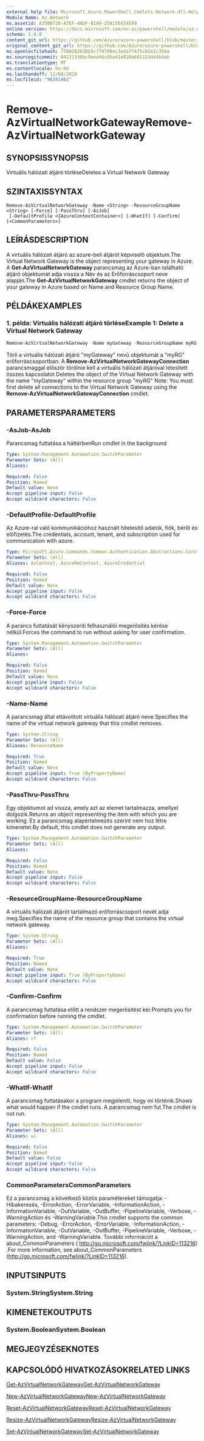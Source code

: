 ```yaml
---
external help file: Microsoft.Azure.PowerShell.Cmdlets.Network.dll-Help.xml
Module Name: Az.Network
ms.assetid: A35BB728-A7EF-4ADF-B1A9-25A156434E99
online version: https://docs.microsoft.com/en-us/powershell/module/az.network/remove-azvirtualnetworkgateway
schema: 2.0.0
content_git_url: https://github.com/Azure/azure-powershell/blob/master/src/Network/Network/help/Remove-AzVirtualNetworkGateway.md
original_content_git_url: https://github.com/Azure/azure-powershell/blob/master/src/Network/Network/help/Remove-AzVirtualNetworkGateway.md
ms.openlocfilehash: 7708202630b5c7797d9ec3eda77475c82e1c358a
ms.sourcegitcommit: 04221336bc9eed46c05ed1e828a6811534d4b4ab
ms.translationtype: MT
ms.contentlocale: hu-HU
ms.lasthandoff: 12/08/2020
ms.locfileid: "98351462"
---
```

# <span data-ttu-id="1a6ab-101">Remove-AzVirtualNetworkGateway</span><span class="sxs-lookup"><span data-stu-id="1a6ab-101">Remove-AzVirtualNetworkGateway</span></span>

## <span data-ttu-id="1a6ab-102">SYNOPSIS</span><span class="sxs-lookup"><span data-stu-id="1a6ab-102">SYNOPSIS</span></span>
<span data-ttu-id="1a6ab-103">Virtuális hálózati átjáró törlése</span><span class="sxs-lookup"><span data-stu-id="1a6ab-103">Deletes a Virtual Network Gateway</span></span>

## <span data-ttu-id="1a6ab-104">SZINTAXIS</span><span class="sxs-lookup"><span data-stu-id="1a6ab-104">SYNTAX</span></span>

```
Remove-AzVirtualNetworkGateway -Name <String> -ResourceGroupName <String> [-Force] [-PassThru] [-AsJob]
 [-DefaultProfile <IAzureContextContainer>] [-WhatIf] [-Confirm] [<CommonParameters>]
```

## <span data-ttu-id="1a6ab-105">LEÍRÁS</span><span class="sxs-lookup"><span data-stu-id="1a6ab-105">DESCRIPTION</span></span>
<span data-ttu-id="1a6ab-106">A virtuális hálózati átjáró az azure-beli átjárót képviselő objektum.</span><span class="sxs-lookup"><span data-stu-id="1a6ab-106">The Virtual Network Gateway is the object representing your gateway in Azure.</span></span>
<span data-ttu-id="1a6ab-107">A **Get-AzVirtualNetworkGateway** parancsmag az Azure-ban található átjáró objektumát adja vissza a Név és az Erőforráscsoport neve alapján.</span><span class="sxs-lookup"><span data-stu-id="1a6ab-107">The **Get-AzVirtualNetworkGateway** cmdlet returns the object of your gateway in Azure based on Name and Resource Group Name.</span></span>

## <span data-ttu-id="1a6ab-108">PÉLDÁK</span><span class="sxs-lookup"><span data-stu-id="1a6ab-108">EXAMPLES</span></span>

### <span data-ttu-id="1a6ab-109">1. példa: Virtuális hálózati átjáró törlése</span><span class="sxs-lookup"><span data-stu-id="1a6ab-109">Example 1: Delete a Virtual Network Gateway</span></span>
```powershell
Remove-AzVirtualNetworkGateway -Name myGateway -ResourceGroupName myRG
```

<span data-ttu-id="1a6ab-110">Törli a virtuális hálózati átjáró "myGateway" nevű objektumát a "myRG" erőforráscsoportban: A **Remove-AzVirtualNetworkGatewayConnection** parancsmaggal először törölnie kell a virtuális hálózati átjáróval létesített összes kapcsolatot.</span><span class="sxs-lookup"><span data-stu-id="1a6ab-110">Deletes the object of the Virtual Network Gateway with the name "myGateway" within the resource group "myRG" Note: You must first delete all connections to the Virtual Network Gateway using the **Remove-AzVirtualNetworkGatewayConnection** cmdlet.</span></span>

## <span data-ttu-id="1a6ab-111">PARAMETERS</span><span class="sxs-lookup"><span data-stu-id="1a6ab-111">PARAMETERS</span></span>

### <span data-ttu-id="1a6ab-112">-AsJob</span><span class="sxs-lookup"><span data-stu-id="1a6ab-112">-AsJob</span></span>
<span data-ttu-id="1a6ab-113">Parancsmag futtatása a háttérben</span><span class="sxs-lookup"><span data-stu-id="1a6ab-113">Run cmdlet in the background</span></span>

```yaml
Type: System.Management.Automation.SwitchParameter
Parameter Sets: (All)
Aliases:

Required: False
Position: Named
Default value: None
Accept pipeline input: False
Accept wildcard characters: False
```

### <span data-ttu-id="1a6ab-114">-DefaultProfile</span><span class="sxs-lookup"><span data-stu-id="1a6ab-114">-DefaultProfile</span></span>
<span data-ttu-id="1a6ab-115">Az Azure-ral való kommunikációhoz használt hitelesítő adatok, fiók, bérlő és előfizetés.</span><span class="sxs-lookup"><span data-stu-id="1a6ab-115">The credentials, account, tenant, and subscription used for communication with azure.</span></span>

```yaml
Type: Microsoft.Azure.Commands.Common.Authentication.Abstractions.Core.IAzureContextContainer
Parameter Sets: (All)
Aliases: AzContext, AzureRmContext, AzureCredential

Required: False
Position: Named
Default value: None
Accept pipeline input: False
Accept wildcard characters: False
```

### <span data-ttu-id="1a6ab-116">-Force</span><span class="sxs-lookup"><span data-stu-id="1a6ab-116">-Force</span></span>
<span data-ttu-id="1a6ab-117">A parancs futtatását kényszeríti felhasználói megerősítés kérése nélkül.</span><span class="sxs-lookup"><span data-stu-id="1a6ab-117">Forces the command to run without asking for user confirmation.</span></span>

```yaml
Type: System.Management.Automation.SwitchParameter
Parameter Sets: (All)
Aliases:

Required: False
Position: Named
Default value: None
Accept pipeline input: False
Accept wildcard characters: False
```

### <span data-ttu-id="1a6ab-118">-Name</span><span class="sxs-lookup"><span data-stu-id="1a6ab-118">-Name</span></span>
<span data-ttu-id="1a6ab-119">A parancsmag által eltávolított virtuális hálózati átjáró neve.</span><span class="sxs-lookup"><span data-stu-id="1a6ab-119">Specifies the name of the virtual network gateway that this cmdlet removes.</span></span>

```yaml
Type: System.String
Parameter Sets: (All)
Aliases: ResourceName

Required: True
Position: Named
Default value: None
Accept pipeline input: True (ByPropertyName)
Accept wildcard characters: False
```

### <span data-ttu-id="1a6ab-120">-PassThru</span><span class="sxs-lookup"><span data-stu-id="1a6ab-120">-PassThru</span></span>
<span data-ttu-id="1a6ab-121">Egy objektumot ad vissza, amely azt az elemet tartalmazza, amellyel dolgozik.</span><span class="sxs-lookup"><span data-stu-id="1a6ab-121">Returns an object representing the item with which you are working.</span></span>
<span data-ttu-id="1a6ab-122">Ez a parancsmag alapértelmezés szerint nem hoz létre kimenetet.</span><span class="sxs-lookup"><span data-stu-id="1a6ab-122">By default, this cmdlet does not generate any output.</span></span>

```yaml
Type: System.Management.Automation.SwitchParameter
Parameter Sets: (All)
Aliases:

Required: False
Position: Named
Default value: None
Accept pipeline input: False
Accept wildcard characters: False
```

### <span data-ttu-id="1a6ab-123">-ResourceGroupName</span><span class="sxs-lookup"><span data-stu-id="1a6ab-123">-ResourceGroupName</span></span>
<span data-ttu-id="1a6ab-124">A virtuális hálózati átjárót tartalmazó erőforráscsoport nevét adja meg.</span><span class="sxs-lookup"><span data-stu-id="1a6ab-124">Specifies the name of the resource group that contains the virtual network gateway.</span></span>

```yaml
Type: System.String
Parameter Sets: (All)
Aliases:

Required: True
Position: Named
Default value: None
Accept pipeline input: True (ByPropertyName)
Accept wildcard characters: False
```

### <span data-ttu-id="1a6ab-125">-Confirm</span><span class="sxs-lookup"><span data-stu-id="1a6ab-125">-Confirm</span></span>
<span data-ttu-id="1a6ab-126">A parancsmag futtatása előtt a rendszer megerősítést kér.</span><span class="sxs-lookup"><span data-stu-id="1a6ab-126">Prompts you for confirmation before running the cmdlet.</span></span>

```yaml
Type: System.Management.Automation.SwitchParameter
Parameter Sets: (All)
Aliases: cf

Required: False
Position: Named
Default value: False
Accept pipeline input: False
Accept wildcard characters: False
```

### <span data-ttu-id="1a6ab-127">-WhatIf</span><span class="sxs-lookup"><span data-stu-id="1a6ab-127">-WhatIf</span></span>
<span data-ttu-id="1a6ab-128">A parancsmag futtatásakor a program megjeleníti, hogy mi történik.</span><span class="sxs-lookup"><span data-stu-id="1a6ab-128">Shows what would happen if the cmdlet runs.</span></span>
<span data-ttu-id="1a6ab-129">A parancsmag nem fut.</span><span class="sxs-lookup"><span data-stu-id="1a6ab-129">The cmdlet is not run.</span></span>

```yaml
Type: System.Management.Automation.SwitchParameter
Parameter Sets: (All)
Aliases: wi

Required: False
Position: Named
Default value: False
Accept pipeline input: False
Accept wildcard characters: False
```

### <span data-ttu-id="1a6ab-130">CommonParameters</span><span class="sxs-lookup"><span data-stu-id="1a6ab-130">CommonParameters</span></span>
<span data-ttu-id="1a6ab-131">Ez a parancsmag a következő közös paramétereket támogatja: -Hibakeresés, -ErrorAction, -ErrorVariable, -InformationAction, -InformationVariable, -OutVariable, -OutBuffer, -PipelineVariable, -Verbose, -WarningAction és -WarningVariable.</span><span class="sxs-lookup"><span data-stu-id="1a6ab-131">This cmdlet supports the common parameters: -Debug, -ErrorAction, -ErrorVariable, -InformationAction, -InformationVariable, -OutVariable, -OutBuffer, -PipelineVariable, -Verbose, -WarningAction, and -WarningVariable.</span></span> <span data-ttu-id="1a6ab-132">További információt a about_CommonParameters ( http://go.microsoft.com/fwlink/?LinkID=113216) .</span><span class="sxs-lookup"><span data-stu-id="1a6ab-132">For more information, see about_CommonParameters (http://go.microsoft.com/fwlink/?LinkID=113216).</span></span>

## <span data-ttu-id="1a6ab-133">INPUTS</span><span class="sxs-lookup"><span data-stu-id="1a6ab-133">INPUTS</span></span>

### <span data-ttu-id="1a6ab-134">System.String</span><span class="sxs-lookup"><span data-stu-id="1a6ab-134">System.String</span></span>

## <span data-ttu-id="1a6ab-135">KIMENETEK</span><span class="sxs-lookup"><span data-stu-id="1a6ab-135">OUTPUTS</span></span>

### <span data-ttu-id="1a6ab-136">System.Boolean</span><span class="sxs-lookup"><span data-stu-id="1a6ab-136">System.Boolean</span></span>

## <span data-ttu-id="1a6ab-137">MEGJEGYZÉSEK</span><span class="sxs-lookup"><span data-stu-id="1a6ab-137">NOTES</span></span>

## <span data-ttu-id="1a6ab-138">KAPCSOLÓDÓ HIVATKOZÁSOK</span><span class="sxs-lookup"><span data-stu-id="1a6ab-138">RELATED LINKS</span></span>

[<span data-ttu-id="1a6ab-139">Get-AzVirtualNetworkGateway</span><span class="sxs-lookup"><span data-stu-id="1a6ab-139">Get-AzVirtualNetworkGateway</span></span>](./Get-AzVirtualNetworkGateway.md)

[<span data-ttu-id="1a6ab-140">New-AzVirtualNetworkGateway</span><span class="sxs-lookup"><span data-stu-id="1a6ab-140">New-AzVirtualNetworkGateway</span></span>](./New-AzVirtualNetworkGateway.md)

[<span data-ttu-id="1a6ab-141">Reset-AzVirtualNetworkGateway</span><span class="sxs-lookup"><span data-stu-id="1a6ab-141">Reset-AzVirtualNetworkGateway</span></span>](./Reset-AzVirtualNetworkGateway.md)

[<span data-ttu-id="1a6ab-142">Resize-AzVirtualNetworkGateway</span><span class="sxs-lookup"><span data-stu-id="1a6ab-142">Resize-AzVirtualNetworkGateway</span></span>](./Resize-AzVirtualNetworkGateway.md)

[<span data-ttu-id="1a6ab-143">Set-AzVirtualNetworkGateway</span><span class="sxs-lookup"><span data-stu-id="1a6ab-143">Set-AzVirtualNetworkGateway</span></span>](./Set-AzVirtualNetworkGateway.md)
